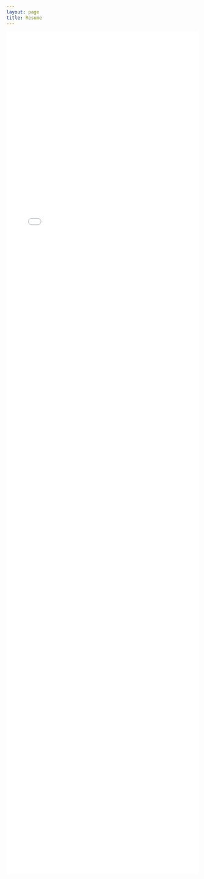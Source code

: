 ```yaml
---
layout: page
title: Resume
---
```


<div style="display:flex;justify-content:center;">
    <embed src="/assets/files/Tumey-Resume.pdf" type="application/pdf" scrolling="no" width="850px" height="2200px">
</div>

